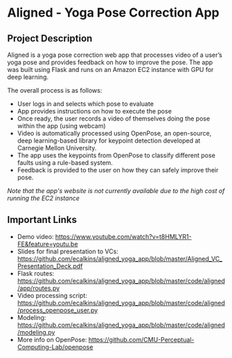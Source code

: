 # Aligned - Yoga Pose Correction App

## Project Description
Aligned is a yoga pose correction web app that processes video of a user’s yoga pose and provides feedback on how to improve the pose. The app was built using Flask and runs on an Amazon EC2 instance with GPU for deep learning.

The overall process is as follows:
 - User logs in and selects which pose to evaluate
 - App provides instructions on how to execute the pose
 - Once ready, the user records a video of themselves doing the pose within the app (using webcam)
 - Video is automatically processed using OpenPose, an open-source, deep learning-based library for keypoint detection developed at Carnegie Mellon University.
 - The app uses the keypoints from OpenPose to classify different pose faults using a rule-based system.
 - Feedback is provided to the user on how they can safely improve their pose.

*Note that the app's website is not currently available due to the high cost of running the EC2 instance*

## Important Links
 - Demo video: https://www.youtube.com/watch?v=t8HMLYR1-FE&feature=youtu.be
 - Slides for final presentation to VCs: https://github.com/ecalkins/aligned_yoga_app/blob/master/Aligned_VC_Presentation_Deck.pdf
 - Flask routes: https://github.com/ecalkins/aligned_yoga_app/blob/master/code/aligned/app/routes.py
 - Video processing script: https://github.com/ecalkins/aligned_yoga_app/blob/master/code/aligned/process_openpose_user.py
 - Modeling: https://github.com/ecalkins/aligned_yoga_app/blob/master/code/aligned/modeling.py
 - More info on OpenPose: https://github.com/CMU-Perceptual-Computing-Lab/openpose
